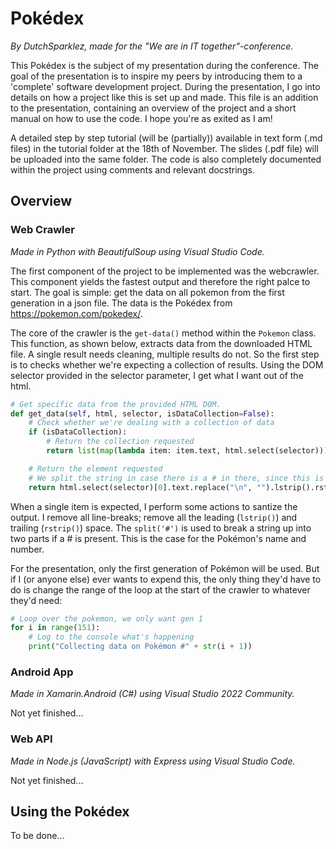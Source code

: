 # Pokédex

*By DutchSparklez, made for the "We are in IT together"-conference.*

This Pokédex is the subject of my presentation during the conference. The goal of the presentation is to inspire my peers by introducing them to a 'complete' software development project. During the presentation, I go into details on how a project like this is set up and made. This file is an addition to the presentation, containing an overview of the project and a short manual on how to use the code. I hope you're as exited as I am!

A detailed step by step tutorial (will be (partially)) available in text form (.md files) in the tutorial folder at the 18th of November. The slides (.pdf file) will be uploaded into the same folder. The code is also completely documented within the project using comments and relevant docstrings.

## Overview

### Web Crawler

*Made in Python with BeautifulSoup using Visual Studio Code.*

The first component of the project to be implemented was the webcrawler. This component yields the fastest output and therefore the right palce to start. The goal is simple: get the data on all pokemon from the first generation in a json file. The data is the Pokédex from <https://pokemon.com/pokedex/>.

The core of the crawler is the `get-data()` method within the `Pokemon` class. This function, as shown below, extracts data from the downloaded HTML file.  A single result needs cleaning, multiple results do not. So the first step is to checks whether we're expecting a collection of results. Using the DOM selector provided in the selector parameter, I get what I want out of the html.

```python
# Get specific data from the provided HTML DOM.
def get_data(self, html, selector, isDataCollection=False):
    # Check whether we're dealing with a collection of data
    if (isDataCollection): 
        # Return the collection requested
        return list(map(lambda item: item.text, html.select(selector)))

    # Return the element requested
    # We split the string in case there is a # in there, since this is the Pokedex number
    return html.select(selector)[0].text.replace("\n", "").lstrip().rstrip().split('#')
```

When a single item is expected, I perform some actions to santize the output. I remove all line-breaks; remove all the leading (`lstrip()`) and trailing (`rstrip()`) space. The `split('#')` is used to break a string up into two parts if a # is present. This is the case for the Pokémon's name and number.

For the presentation, only the first generation of Pokémon will be used. But if I (or anyone else) ever wants to expend this, the only thing they'd have to do is change the range of the loop at the start of the crawler to whatever they'd need:

```python
# Loop over the pokemon, we only want gen 1
for i in range(151):
    # Log to the console what's happening
    print("Collecting data on Pokémon #" + str(i + 1))
```

### Android App

*Made in Xamarin.Android (C#) using Visual Studio 2022 Community.*

Not yet finished...

### Web API

*Made in Node.js (JavaScript) with Express using Visual Studio Code.*

Not yet finished...

## Using the Pokédex

To be done...
